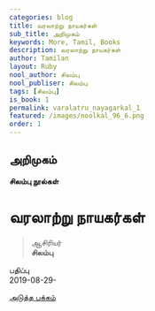 ```yaml
---
categories: blog
title: வரலாற்று நாயகர்கள்
sub_title: அறிமுகம்
keywords: More, Tamil, Books
description: வரலாற்று நாயகர்கள்
author: Tamilan
layout: Ruby
nool_author: சிலம்பு
nool_publiser: சிலம்பு
tags: [சிலம்பு]
is_book: 1
permalink: varalatru_nayagarkal_1
featured: /images/noolkal_96_6.png
order: 1
---
```



## அறிமுகம்

**சிலம்பு நூல்கள்**

# வரலாற்று நாயகர்கள்

> ஆசிரியர்  
>  **சிலம்பு**

பதிப்பு  
2019-08-29-

[அடுத்த பக்கம்](varalatru_nayagarkal_2)